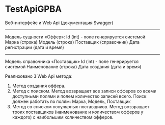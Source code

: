 # TestApiGPBA
Веб-интерфейс и Web Api (документация Swagger)

----------------------------------------------------------------

Модель сущности «Оффер»:
Id (int) - поле генерируется системой
Марка (строка)
Модель (строка)
Поставщик (справочник)
Дата регистрации (дата и время)

----------------------------------------------------------------

Модель справочника «Поставщик»
Id (int)  - поле генерируется системой
Наименование (строка)
Дата создания (дата и время)

Реализовано 3 Web Api метода:

1) Метод создания оффера.
2) Метод с поиском. Метод возвращает все записи офферов со всеми доступными полями и полем количество записей всего. Поиск должен работать по полям: Марка, Модель, Поставщик
3) Метод со списком популярных поставщиков. Метод возвращает троих поставщиков (наименование и количеством офферов у каждого) с наибольшим количеством офферов.

